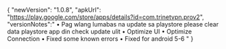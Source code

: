 {
"newVersion": "1.0.8",
"apkUrl": "https://play.google.com/store/apps/details?id=com.trinetvpn.prov2",
"versionNotes":"
• Pag wlang lumabas na update sa playstore please clear data playstore app din check update ulit
• Optimize UI
• Optimize Connection
• Fixed some known errors
• Fixed for android 5-6
"
}
